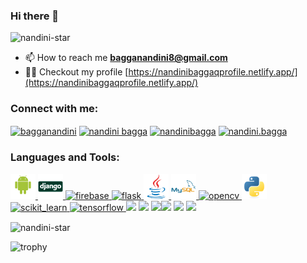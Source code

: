 ### Hi there 👋

<p align="left"> <img src="https://komarev.com/ghpvc/?username=nandini-star&label=Profile%20views&color=0e75b6&style=flat" alt="nandini-star" /> </p>

- 📫 How to reach me **bagganandini8@gmail.com**
- 👨‍💻 Checkout my profile [https://nandinibaggaqprofile.netlify.app/](https://nandinibaggaqprofile.netlify.app/)
<h3 align="left">Connect with me:</h3>
<p align="left">
<a href="https://twitter.com/nandini__bagga" target="blank"><img align="center" src="https://raw.githubusercontent.com/rahuldkjain/github-profile-readme-generator/master/src/images/icons/Social/twitter.svg" alt="bagganandini" height="30" width="40" /></a>
<a href="https://linkedin.com/in/nandini bagga" target="blank"><img align="center" src="https://raw.githubusercontent.com/rahuldkjain/github-profile-readme-generator/master/src/images/icons/Social/linked-in-alt.svg" alt="nandini bagga" height="30" width="40" /></a>
<a href="https://kaggle.com/nandinibagga" target="blank"><img align="center" src="https://raw.githubusercontent.com/rahuldkjain/github-profile-readme-generator/master/src/images/icons/Social/kaggle.svg" alt="nandinibagga" height="30" width="40" /></a>
<a href="https://instagram.com/nandini.bagga" target="blank"><img align="center" src="https://raw.githubusercontent.com/rahuldkjain/github-profile-readme-generator/master/src/images/icons/Social/instagram.svg" alt="nandini.bagga" height="30" width="40" /></a>
</p>

<h3 align="left">Languages and Tools:</h3>
<p align="left"> <a href="https://developer.android.com" target="_blank"> <img src="https://raw.githubusercontent.com/devicons/devicon/master/icons/android/android-original-wordmark.svg" alt="android" width="40" height="40"/> </a> <a href="https://www.djangoproject.com/" target="_blank"> <img src="https://raw.githubusercontent.com/devicons/devicon/master/icons/django/django-original.svg" alt="django" width="40" height="40"/> </a> <a href="https://firebase.google.com/" target="_blank"> <img src="https://www.vectorlogo.zone/logos/firebase/firebase-icon.svg" alt="firebase" width="40" height="40"/> </a> <a href="https://flask.palletsprojects.com/" target="_blank"> <img src="https://www.vectorlogo.zone/logos/pocoo_flask/pocoo_flask-icon.svg" alt="flask" width="40" height="40"/> </a> <a href="https://www.java.com" target="_blank"> <img src="https://raw.githubusercontent.com/devicons/devicon/master/icons/java/java-original.svg" alt="java" width="40" height="40"/> </a> <a href="https://www.mysql.com/" target="_blank"> <img src="https://raw.githubusercontent.com/devicons/devicon/master/icons/mysql/mysql-original-wordmark.svg" alt="mysql" width="40" height="40"/> </a> <a href="https://opencv.org/" target="_blank"> <img src="https://www.vectorlogo.zone/logos/opencv/opencv-icon.svg" alt="opencv" width="40" height="40"/> </a> <a href="https://www.python.org" target="_blank"> <img src="https://raw.githubusercontent.com/devicons/devicon/master/icons/python/python-original.svg" alt="python" width="40" height="40"/> </a> <a href="https://scikit-learn.org/" target="_blank"> <img src="https://upload.wikimedia.org/wikipedia/commons/0/05/Scikit_learn_logo_small.svg" alt="scikit_learn" width="40" height="40"/> </a> <a href="https://www.tensorflow.org" target="_blank"> <img src="https://www.vectorlogo.zone/logos/tensorflow/tensorflow-icon.svg" alt="tensorflow" width="40" height="40"/> </a> 
<img height=40 src="https://cdn.jsdelivr.net/gh/devicons/devicon/icons/react/react-original.svg" /> <img height = 40 src="https://cdn.jsdelivr.net/gh/devicons/devicon/icons/materialui/materialui-original.svg" /> <img height = 40 src="https://cdn.jsdelivr.net/gh/devicons/devicon/icons/mongodb/mongodb-original-wordmark.svg" /><img height = 60 src="https://cdn.jsdelivr.net/gh/devicons/devicon/icons/nodejs/nodejs-original-wordmark.svg" />
<img height=40 src="https://cdn.jsdelivr.net/gh/devicons/devicon/icons/bitbucket/bitbucket-original-wordmark.svg" />
  <img height = 70 src="https://cdn.jsdelivr.net/gh/devicons/devicon/icons/azure/azure-original-wordmark.svg" />






</p>

<p><img align="center" src="https://github-readme-stats.vercel.app/api/top-langs?username=nandini-star&show_icons=true&locale=en&layout=compact" alt="nandini-star" /></p>


![trophy](https://github-profile-trophy.vercel.app/?username=nandini-star&theme=juicyfresh)

<!--
**NANDINI-star/NANDINI-STAR** is a ✨ _special_ ✨ repository because its `README.md` (this file) appears on your GitHub profile.

Here are some ideas to get you started:

- 🔭 I’m currently working on ...
- 🌱 I’m currently learning ...
- 👯 I’m looking to collaborate on ...
- 🤔 I’m looking for help with ...
- 💬 Ask me about ...
- 📫 How to reach me: ...
- 😄 Pronouns: ...
- ⚡ Fun fact: ...
-->
